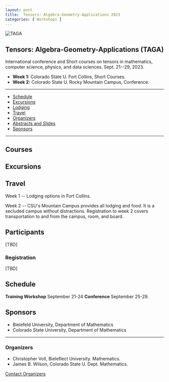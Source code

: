 ```yaml
---
layout: post
title:  Tensors: Algebra-Geometry-Applications 2023
categories: [ Workshops ]
---
```


![TAGA](/uploads/images/TACA2019.png)


## Tensors: Algebra-Geometry-Applications (TAGA)

International conference and Short courses on tensors in mathematics, computer science, physics,
and data sciences. Sept. 21--29, 2023.
 - **Week 1:** Colorado State U. Fort Collins, Short Courses.
 - **Week 2:** Colorado State U. Rocky Mountain Campus, Conference.

---

- [Schedule](#schedule)
- [Excursions](#excursions)
- [Lodging](#lodging)
- [Travel](#travel)
- [Organizers](#organizers)
- [Abstracts and Slides](#abstracts)
- [Sponsors](#sponsors)

---

## Courses

## Excursions

## Travel

Week 1 -- Lodging options in Fort Collins.

Week 2 -- CSU's Mountain Campus provides all lodging and food.  It is a secluded campus without distractions.  Registration to week 2 covers transportation to and from the campus, room, and board.

## Participants

[TBD]


### Registration

[TBD]

## Schedule

**Training Workshop** September 21-24
**Conference** September 25-29.

## Sponsors
  * Bielefeld University, Department of Mathematics
  * Colorado State University, Department of Mathematics


--- 
### Organizers
  * Christopher Voll, Bieleflect University. Mathematics.
  * James B. Wilson, Colorado State U. Dept. Mathematics.

<a href="mailto:James.Wilson@ColoState.Edu">Contact Organizers</a>
